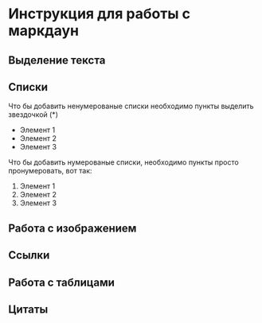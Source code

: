 # Инструкция для работы с маркдаун

## Выделение текста

## Списки

Что бы добавить ненумерованые списки необходимо пункты выделить звездочкой (*)
* Элемент 1
* Элемент 2
* Элемент 3

Что бы добавить нумерованые списки, необходимо пункты просто пронумеровать, вот так:
1. Элемент 1
2. Элемент 2
3. Элемент 3

## Работа с изображением

## Ссылки

## Работа с таблицами

## Цитаты